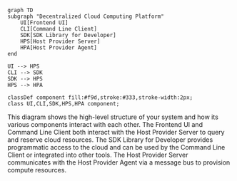 
```mermaid
graph TD
subgraph "Decentralized Cloud Computing Platform"
    UI[Frontend UI]
    CLI[Command Line Client]
    SDK[SDK Library for Developer]
    HPS[Host Provider Server]
    HPA[Host Provider Agent]
end

UI --> HPS
CLI --> SDK
SDK --> HPS
HPS --> HPA

classDef component fill:#f9d,stroke:#333,stroke-width:2px;
class UI,CLI,SDK,HPS,HPA component;
```

This diagram shows the high-level structure of your system and how its various components interact with each other. The Frontend UI and Command Line Client both interact with the Host Provider Server to query and reserve cloud resources. The SDK Library for Developer provides programmatic access to the cloud and can be used by the Command Line Client or integrated into other tools. The Host Provider Server communicates with the Host Provider Agent via a message bus to provision compute resources.
